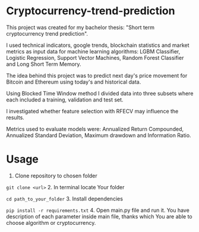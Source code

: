 # Cryptocurrency-trend-prediction
This project was created for my bachelor thesis: "Short term cryptocurrency trend prediction".

I used technical indicators, google trends, blockchain statistics and market metrics as input data for machine learning algorithms:
LGBM Classifier, Logistic Regression, Support Vector Machines, Random Forest Classifier and Long Short Term Memory.

The idea behind this project was to predict next day's price movement for Bitcoin and Ethereum using today's and historical data.

Using Blocked Time Window method I divided data into three subsets where each included a training, validation and test set.

I investigated whether feature selection with RFECV may influence the results. 

Metrics used to evaluate models were: Annualized Return Compounded, Annualized Standard Deviation, Maximum drawdown and Information Ratio.

# Usage 
1. Clone repository to chosen folder

`git clone <url>`
2. In terminal locate Your folder
 
`cd path_to_your_folder`
3. Install dependencies

`pip install -r requirements.txt`
4. Open main.py file and run it. You have description of each parameter inside main file, thanks which You are able to choose algorithm or cryptocurrency.
